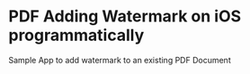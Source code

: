 # PDF Adding Watermark on iOS programmatically

Sample App to add watermark to an existing  PDF Document
